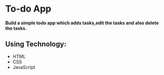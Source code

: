 # To-do App
      
      
**Build a simple todo app which adds tasks,edit the tasks and also delete the tasks.**


## Using Technology:

- HTML
- CSS
- JavaScript